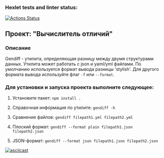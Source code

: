 ### Hexlet tests and linter status:
[![Actions Status](https://github.com/liz4chernyshova/qa-auto-engineer-javascript-project-87/actions/workflows/hexlet-check.yml/badge.svg)](https://github.com/liz4chernyshova/qa-auto-engineer-javascript-project-87/actions)

## Проект: "Вычислитель отличий"

### Описание ###

Gendiff - утилита, определяющая разницу между двумя структурами данных. Утилита может работать с json и yaml/yml файлами. По умолчанию используется формат вывода разницы 'stylish'. Для другого формата вывода используйте флаг `-f` или `--format`.

### Для установки и запуска проекта выполните следующее: ###

1. Установите пакет:
   `npm install .`

2. Справочная информация по утилите:
   `gendiff -h`

3. Сравнение файлов:
   `gendiff filepath1.yml filepath2.yml`

4. Плоский формат:
   `gendiff --format plain filepath1.json filepath2.json`

5. JSON-формат:
   `gendiff --format json filepath1.json filepath2.json`

[![asciicast](https://asciinema.org/a/zXGOD0PbtZ1De0Ru0ZI72cL56.svg)](https://asciinema.org/a/zXGOD0PbtZ1De0Ru0ZI72cL56)
